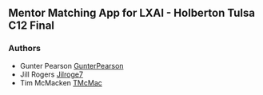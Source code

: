 Mentor Matching App for LXAI - Holberton Tulsa C12 Final
-------------------------------------------------------
### Authors

* Gunter Pearson [GunterPearson](https://github.com/GunterPearson)
* Jill Rogers [Jilroge7](https://github.com/Jilroge7)
* Tim McMacken [TMcMac](https://github.com/TMcMac)
